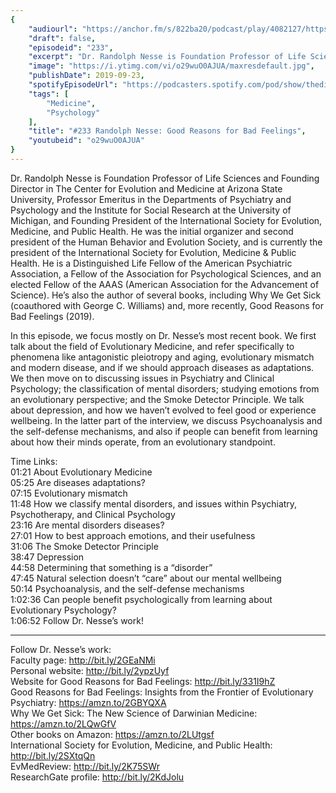 ```yaml
---
{
	"audiourl": "https://anchor.fm/s/822ba20/podcast/play/4082127/https%3A%2F%2Fd3ctxlq1ktw2nl.cloudfront.net%2Fproduction%2F2019-7-3%2F20119036-44100-2-a67864c2256d2.m4a",
	"draft": false,
	"episodeid": "233",
	"excerpt": "Dr. Randolph Nesse is Foundation Professor of Life Sciences and Founding Director in The Center for Evolution and Medicine at Arizona State University, Professor Emeritus in the Departments of Psychiatry and Psychology and the Institute for Social Research at the University of Michigan, and Founding President of the International Society for Evolution, Medicine, and Public Health. He was the initial organizer and second president of the Human Behavior and Evolution Society, and is currently the president of the International Society for Evolution, Medicine & Public Health. He is a Distinguished Life Fellow of the American Psychiatric Association, a Fellow of the Association for Psychological Sciences, and an elected Fellow of the AAAS (American Association for the Advancement of Science). He’s also the author of several books, including Why We Get Sick (coauthored with George C. Williams) and, more recently, Good Reasons for Bad Feelings (2019).",
	"image": "https://i.ytimg.com/vi/o29wuO0AJUA/maxresdefault.jpg",
	"publishDate": 2019-09-23,
	"spotifyEpisodeUrl": "https://podcasters.spotify.com/pod/show/thedissenter/episodes/233-Randolph-Nesse-Good-Reasons-for-Bad-Feelings-e4r30f",
	"tags": [
		"Medicine",
		"Psychology"
	],
	"title": "#233 Randolph Nesse: Good Reasons for Bad Feelings",
	"youtubeid": "o29wuO0AJUA"
}
---
```

Dr. Randolph Nesse is Foundation Professor of Life Sciences and Founding Director in The Center for Evolution and Medicine at Arizona State University, Professor Emeritus in the Departments of Psychiatry and Psychology and the Institute for Social Research at the University of Michigan, and Founding President of the International Society for Evolution, Medicine, and Public Health. He was the initial organizer and second president of the Human Behavior and Evolution Society, and is currently the president of the International Society for Evolution, Medicine & Public Health. He is a Distinguished Life Fellow of the American Psychiatric Association, a Fellow of the Association for Psychological Sciences, and an elected Fellow of the AAAS (American Association for the Advancement of Science). He’s also the author of several books, including Why We Get Sick (coauthored with George C. Williams) and, more recently, Good Reasons for Bad Feelings (2019).

In this episode, we focus mostly on Dr. Nesse’s most recent book. We first talk about the field of Evolutionary Medicine, and refer specifically to phenomena like antagonistic pleiotropy and aging, evolutionary mismatch and modern disease, and if we should approach diseases as adaptations. We then move on to discussing issues in Psychiatry and Clinical Psychology; the classification of mental disorders; studying emotions from an evolutionary perspective; and the Smoke Detector Principle. We talk about depression, and how we haven’t evolved to feel good or experience wellbeing. In the latter part of the interview, we discuss Psychoanalysis and the self-defense mechanisms, and also if people can benefit from learning about how their minds operate, from an evolutionary standpoint. 

Time Links:  
<time>01:21</time> About Evolutionary Medicine  
<time>05:25</time> Are diseases adaptations?  
<time>07:15</time> Evolutionary mismatch  
<time>11:48</time> How we classify mental disorders, and issues within Psychiatry, Psychotherapy, and Clinical Psychology                               
<time>23:16</time> Are mental disorders diseases?  
<time>27:01</time> How to best approach emotions, and their usefulness  
<time>31:06</time> The Smoke Detector Principle  
<time>38:47</time> Depression  
<time>44:58</time> Determining that something is a “disorder”  
<time>47:45</time> Natural selection doesn’t “care” about our mental wellbeing   
<time>50:14</time> Psychoanalysis, and the self-defense mechanisms  
<time>1:02:36</time> Can people benefit psychologically from learning about Evolutionary Psychology?  
<time>1:06:52</time> Follow Dr. Nesse’s work!

---

Follow Dr. Nesse’s work:  
Faculty page: http://bit.ly/2GEaNMi  
Personal website: http://bit.ly/2ypzUyf  
Website for Good Reasons for Bad Feelings: http://bit.ly/331I9hZ  
Good Reasons for Bad Feelings: Insights from the Frontier of Evolutionary Psychiatry: https://amzn.to/2GBYQXA  
Why We Get Sick: The New Science of Darwinian Medicine: https://amzn.to/2LQwGfV  
Other books on Amazon: https://amzn.to/2LUtgsf  
International Society for Evolution, Medicine, and Public Health: http://bit.ly/2SXtqQn  
EvMedReview: http://bit.ly/2K75SWr  
ResearchGate profile: http://bit.ly/2KdJolu
